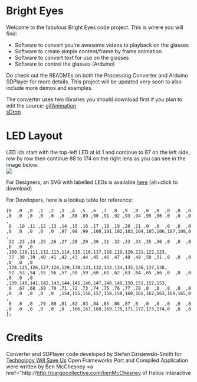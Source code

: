 Bright Eyes
==========

Welcome to the fabulous Bright Eyes code project.
This is where you will find:

* Software to convert you're awesome videos to playback on the glasses
* Software to create simple content/frame by frame animation
* Software to convert text for use on the glasses
* Software to control the glasses (Arduino)

Do check out the READMEs on both the Processing Converter and Arduino SDPlayer for more details.
This project will be updated very soon to also include more demos and examples.

The converter uses two libraries you should download first if you plan to edit the source:
<a href="http://www.extrapixel.ch/processing/gifAnimation/">gifAnimation</a><br/>
<a href="http://www.sojamo.de/libraries/drop/">sDrop</a>

LED Layout
==========

LED ids start with the top-left LED at id 1 and continue to 87 on the left side, row by row
then continue 88 to 174 on the right lens as you can see in the image below:<br />
<img src="https://f.cloud.github.com/assets/2814183/111495/2cd53e14-6af8-11e2-99bf-cd549a092dfc.png"><br />

For Designers, an SVG with labelled LEDs is available <a href="https://github.com/twsu/brighteyes/blob/master/BrightEyesEditor/data/brighteyes.svg">here</a>
(alt+click to download)

For Developers, here is a lookup table for reference:
```
{0  ,0  ,0  ,1  ,2  ,3  ,4  ,5  ,6  ,7  ,8  ,9  ,0  ,0  ,0  ,0  ,0  ,0  ,0  ,0  ,0  ,0  ,0  ,0  ,88 ,89 ,90 ,91 ,92 ,93 ,94 ,95 ,96 ,0  ,0  ,0  ,
 0  ,10 ,11 ,12 ,13 ,14 ,15 ,16 ,17 ,18 ,19 ,20 ,21 ,0  ,0  ,0  ,0  ,0  ,0  ,0  ,0  ,0  ,0  ,97 ,98 ,99 ,100,101,102,103,104,105,106,107,108,0  ,
 22 ,23 ,24 ,25 ,26 ,27 ,28 ,29 ,30 ,31 ,32 ,33 ,34 ,35 ,36 ,0  ,0  ,0  ,0  ,0  ,0  ,109,110,111,112,113,114,115,116,117,118,119,120,121,122,123,
 37 ,38 ,39 ,40 ,41 ,42 ,43 ,44 ,45 ,46 ,47 ,48 ,49 ,50 ,51 ,0  ,0  ,0  ,0  ,0  ,0  ,124,125,126,127,128,129,130,131,132,133,134,135,136,137,138,
 52 ,53 ,54 ,55 ,56 ,57 ,58 ,59 ,60 ,61 ,62 ,63 ,64 ,65 ,66 ,0  ,0  ,0  ,0  ,0  ,0  ,139,140,141,142,143,144,145,146,147,148,149,150,151,152,153,
 0  ,67 ,68 ,69 ,70 ,71 ,72 ,73 ,74 ,75 ,76 ,77 ,78 ,0  ,0  ,0  ,0  ,0  ,0  ,0  ,0  ,0  ,0  ,154,155,156,157,158,159,160,161,162,163,164,165,0  ,
 0  ,0  ,0  ,79 ,80 ,81 ,82 ,83 ,84 ,85 ,86 ,87 ,0  ,0  ,0  ,0  ,0  ,0  ,0  ,0  ,0  ,0  ,0  ,0  ,166,167,168,169,170,171,172,173,174,0  ,0  ,0  };
```
Credits
==========
Converter and SDPlayer code developed by Stefan Dzisiewski-Smith for <a href="http://technologywillsaveus.org/" target="_blank">Technology Will Save Us</a>
Open Frameworks Port and Compiled Application were written by Ben McChesney <a href="http://http://cargocollective.com/benMcChesney</a> of Helios Interactive

